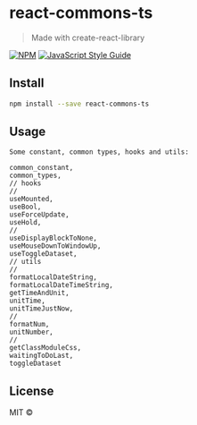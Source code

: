 # react-commons-ts

> Made with create-react-library

[![NPM](https://img.shields.io/npm/v/react-commons-ts.svg)](https://www.npmjs.com/package/react-commons-ts) [![JavaScript Style Guide](https://img.shields.io/badge/code_style-standard-brightgreen.svg)](https://standardjs.com)

## Install

```bash
npm install --save react-commons-ts
```

## Usage

```tsx
Some constant, common types, hooks and utils:

common_constant,
common_types,
// hooks
//
useMounted,
useBool,
useForceUpdate,
useHold,
//
useDisplayBlockToNone,
useMouseDownToWindowUp,
useToggleDataset,
// utils
//
formatLocalDateString,
formatLocalDateTimeString,
getTimeAndUnit,
unitTime,
unitTimeJustNow,
//
formatNum,
unitNumber,
//
getClassModuleCss,
waitingToDoLast,
toggleDataset
```

## License

MIT ©

